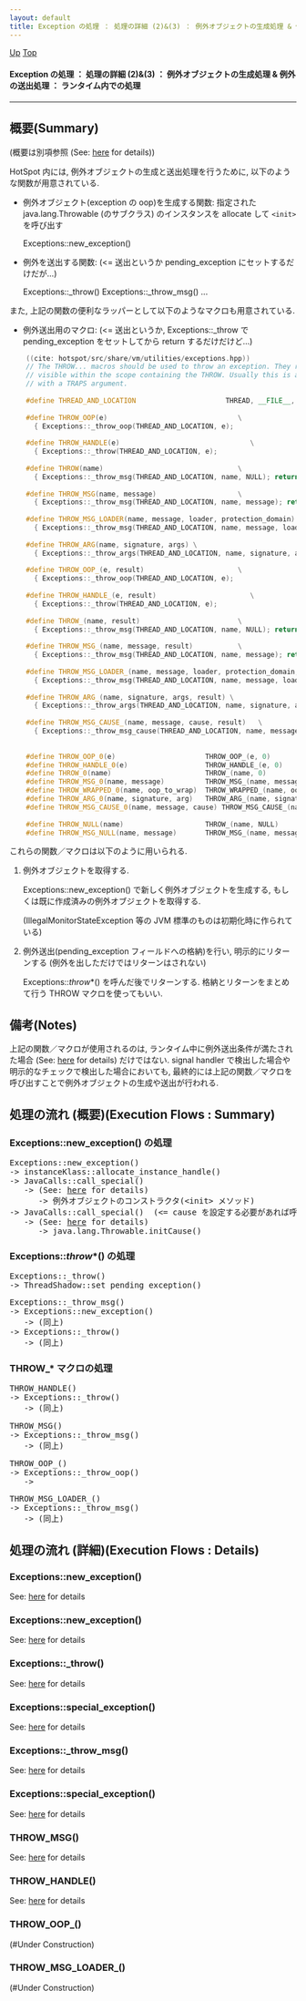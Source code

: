 ```yaml
---
layout: default
title: Exception の処理 ： 処理の詳細 (2)&(3) ： 例外オブジェクトの生成処理 & 例外の送出処理 ： ランタイム内での処理  
---
```

[Up](noHNONT0aT.html) [Top](../index.html)

#### Exception の処理 ： 処理の詳細 (2)&(3) ： 例外オブジェクトの生成処理 & 例外の送出処理 ： ランタイム内での処理  

--- 
## 概要(Summary)
(概要は別項参照 (See: [here](no3059qHd.html) for details))

HotSpot 内には, 例外オブジェクトの生成と送出処理を行うために, 以下のような関数が用意されている.

  * 例外オブジェクト(exception の oop)を生成する関数: 指定された java.lang.Throwable (のサブクラス) のインスタンスを allocate して `<init>` を呼び出す

    Exceptions::new_exception()

  * 例外を送出する関数: (<= 送出というか pending_exception にセットするだけだが...)

    Exceptions::_throw()
    Exceptions::_throw_msg()
    ...

また, 上記の関数の便利なラッパーとして以下のようなマクロも用意されている.

  * 例外送出用のマクロ: (<= 送出というか, Exceptions::_throw で pending_exception をセットしてから return するだけだけど...)


```cpp
    ((cite: hotspot/src/share/vm/utilities/exceptions.hpp))
    // The THROW... macros should be used to throw an exception. They require a THREAD variable to be
    // visible within the scope containing the THROW. Usually this is achieved by declaring the function
    // with a TRAPS argument.
    
    #define THREAD_AND_LOCATION                      THREAD, __FILE__, __LINE__
    
    #define THROW_OOP(e)                                \
      { Exceptions::_throw_oop(THREAD_AND_LOCATION, e);                             return;  }
    
    #define THROW_HANDLE(e)                                \
      { Exceptions::_throw(THREAD_AND_LOCATION, e);                             return;  }
    
    #define THROW(name)                                 \
      { Exceptions::_throw_msg(THREAD_AND_LOCATION, name, NULL); return;  }
    
    #define THROW_MSG(name, message)                    \
      { Exceptions::_throw_msg(THREAD_AND_LOCATION, name, message); return;  }
    
    #define THROW_MSG_LOADER(name, message, loader, protection_domain) \
      { Exceptions::_throw_msg(THREAD_AND_LOCATION, name, message, loader, protection_domain); return;  }
    
    #define THROW_ARG(name, signature, args) \
      { Exceptions::_throw_args(THREAD_AND_LOCATION, name, signature, args);   return; }
    
    #define THROW_OOP_(e, result)                       \
      { Exceptions::_throw_oop(THREAD_AND_LOCATION, e);                           return result; }
    
    #define THROW_HANDLE_(e, result)                       \
      { Exceptions::_throw(THREAD_AND_LOCATION, e);                           return result; }
    
    #define THROW_(name, result)                        \
      { Exceptions::_throw_msg(THREAD_AND_LOCATION, name, NULL); return result; }
    
    #define THROW_MSG_(name, message, result)           \
      { Exceptions::_throw_msg(THREAD_AND_LOCATION, name, message); return result; }
    
    #define THROW_MSG_LOADER_(name, message, loader, protection_domain, result) \
      { Exceptions::_throw_msg(THREAD_AND_LOCATION, name, message, loader, protection_domain); return result; }
    
    #define THROW_ARG_(name, signature, args, result) \
      { Exceptions::_throw_args(THREAD_AND_LOCATION, name, signature, args); return result; }
    
    #define THROW_MSG_CAUSE_(name, message, cause, result)   \
      { Exceptions::_throw_msg_cause(THREAD_AND_LOCATION, name, message, cause); return result; }
    
    
    #define THROW_OOP_0(e)                      THROW_OOP_(e, 0)
    #define THROW_HANDLE_0(e)                   THROW_HANDLE_(e, 0)
    #define THROW_0(name)                       THROW_(name, 0)
    #define THROW_MSG_0(name, message)          THROW_MSG_(name, message, 0)
    #define THROW_WRAPPED_0(name, oop_to_wrap)  THROW_WRAPPED_(name, oop_to_wrap, 0)
    #define THROW_ARG_0(name, signature, arg)   THROW_ARG_(name, signature, arg, 0)
    #define THROW_MSG_CAUSE_0(name, message, cause) THROW_MSG_CAUSE_(name, message, cause, 0)
    
    #define THROW_NULL(name)                    THROW_(name, NULL)
    #define THROW_MSG_NULL(name, message)       THROW_MSG_(name, message, NULL)
```


これらの関数／マクロは以下のように用いられる.

  1. 例外オブジェクトを取得する.

     Exceptions::new_exception() で新しく例外オブジェクトを生成する, 
     もしくは既に作成済みの例外オブジェクトを取得する.

     (IllegalMonitorStateException 等の JVM 標準のものは初期化時に作られている)

  2. 例外送出(pending_exception フィールドへの格納)を行い, 明示的にリターンする (例外を出しただけではリターンはされない)

     Exceptions::_throw_*() を呼んだ後でリターンする.
     格納とリターンをまとめて行う THROW マクロを使ってもいい.


## 備考(Notes)
上記の関数／マクロが使用されるのは, ランタイム中に例外送出条件が満たされた場合 (See: [here](noe6OWoPNB.html) for details) だけではない.
signal handler で検出した場合や明示的なチェックで検出した場合においても, 最終的には上記の関数／マクロを呼び出すことで例外オブジェクトの生成や送出が行われる.


## 処理の流れ (概要)(Execution Flows : Summary)
### Exceptions::new_exception() の処理
<div class="flow-abst"><pre>
Exceptions::new_exception()
-&gt; instanceKlass::allocate_instance_handle()
-&gt; JavaCalls::call_special()
   -&gt; (See: <a href="no3059iJu.html">here</a> for details)
      -&gt; 例外オブジェクトのコンストラクタ(&lt;init&gt; メソッド)
-&gt; JavaCalls::call_special()  (&lt;= cause を設定する必要があれば呼び出す)
   -&gt; (See: <a href="no3059iJu.html">here</a> for details)
      -&gt; java.lang.Throwable.initCause()
</pre></div>

### Exceptions::_throw_*() の処理
<div class="flow-abst"><pre>
Exceptions::_throw()
-&gt; ThreadShadow::set_pending_exception()
</pre></div>

<div class="flow-abst"><pre>
Exceptions::_throw_msg()
-&gt; Exceptions::new_exception()
   -&gt; (同上)
-&gt; Exceptions::_throw()
   -&gt; (同上)
</pre></div>

### THROW_* マクロの処理
<div class="flow-abst"><pre>
THROW_HANDLE()
-&gt; Exceptions::_throw()
   -&gt; (同上)
</pre></div>

<div class="flow-abst"><pre>
THROW_MSG()
-&gt; Exceptions::_throw_msg()
   -&gt; (同上)
</pre></div>

<div class="flow-abst"><pre>
THROW_OOP_()
-&gt; Exceptions::_throw_oop()
   -&gt; 
</pre></div>

<div class="flow-abst"><pre>
THROW_MSG_LOADER_()
-&gt; Exceptions::_throw_msg()
   -&gt; (同上)
</pre></div>

## 処理の流れ (詳細)(Execution Flows : Details)
### Exceptions::new_exception()
See: [here](no30594L2.html) for details
### Exceptions::new_exception()
See: [here](no3059qVF.html) for details
### Exceptions::_throw()
See: [here](no3059R0X.html) for details
### Exceptions::special_exception()
See: [here](no30593fL.html) for details
### Exceptions::_throw_msg()
See: [here](no3059EqR.html) for details
### Exceptions::special_exception()
See: [here](no3059e-d.html) for details
### THROW_MSG()
See: [here](no3059rIk.html) for details
### THROW_HANDLE()
See: [here](no30594Sq.html) for details
### THROW_OOP_()
(#Under Construction)

### THROW_MSG_LOADER_()
(#Under Construction)







